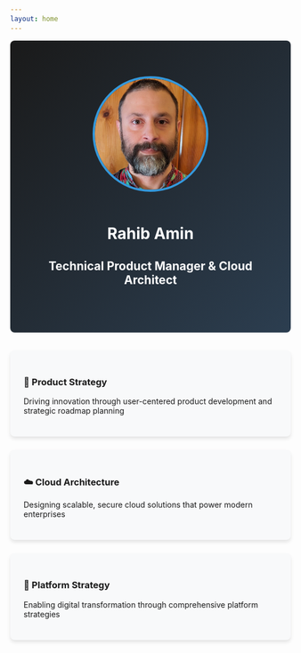 ```yaml
---
layout: home
---
```


<div class="hero">
  <img src="1702584574588.jpeg" alt="Rahib Amin" class="profile-image">
  <h1>Rahib Amin</h1>
  <h2>Technical Product Manager & Cloud Architect</h2>
</div>

<div class="expertise-areas">
  <div class="expertise-card">
    <h3>🚀 Product Strategy</h3>
    <p>Driving innovation through user-centered product development and strategic roadmap planning</p>
  </div>
  <div class="expertise-card">
    <h3>☁️ Cloud Architecture</h3>
    <p>Designing scalable, secure cloud solutions that power modern enterprises</p>
  </div>
  <div class="expertise-card">
    <h3>🔄 Platform Strategy</h3>
    <p>Enabling digital transformation through comprehensive platform strategies</p>
  </div>
</div>

<style>
.hero {
  text-align: center;
  padding: 4rem 2rem;
  background: linear-gradient(135deg, #1a1a1a 0%, #2c3e50 100%);
  color: white;
  border-radius: 8px;
  margin-bottom: 2rem;
}

.profile-image {
  width: 200px;
  height: 200px;
  border-radius: 50%;
  border: 4px solid #3498db;
  margin-bottom: 1rem;
}

.expertise-areas {
  display: grid;
  grid-template-columns: repeat(auto-fit, minmax(300px, 1fr));
  gap: 1.5rem;
  margin: 2rem 0;
}

.expertise-card {
  padding: 1.5rem;
  border-radius: 8px;
  background: #f8f9fa;
  box-shadow: 0 4px 6px rgba(0, 0, 0, 0.1);
  transition: transform 0.2s;
}

.expertise-card:hover {
  transform: translateY(-5px);
}

@media (max-width: 768px) {
  .expertise-areas {
    grid-template-columns: 1fr;
  }
}
</style>
